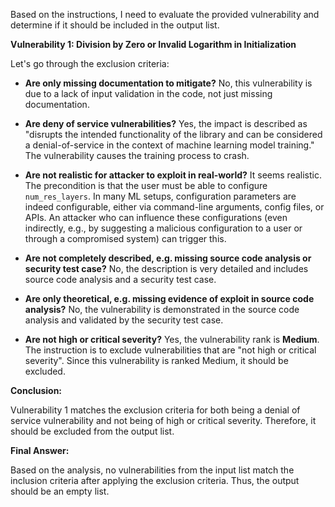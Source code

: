 Based on the instructions, I need to evaluate the provided vulnerability and determine if it should be included in the output list.

**Vulnerability 1: Division by Zero or Invalid Logarithm in Initialization**

Let's go through the exclusion criteria:

- **Are only missing documentation to mitigate?** No, this vulnerability is due to a lack of input validation in the code, not just missing documentation.

- **Are deny of service vulnerabilities?** Yes, the impact is described as "disrupts the intended functionality of the library and can be considered a denial-of-service in the context of machine learning model training."  The vulnerability causes the training process to crash.

- **Are not realistic for attacker to exploit in real-world?**  It seems realistic. The precondition is that the user must be able to configure `num_res_layers`. In many ML setups, configuration parameters are indeed configurable, either via command-line arguments, config files, or APIs.  An attacker who can influence these configurations (even indirectly, e.g., by suggesting a malicious configuration to a user or through a compromised system) can trigger this.

- **Are not completely described, e.g. missing source code analysis or security test case?** No, the description is very detailed and includes source code analysis and a security test case.

- **Are only theoretical, e.g. missing evidence of exploit in source code analysis?** No, the vulnerability is demonstrated in the source code analysis and validated by the security test case.

- **Are not high or critical severity?** Yes, the vulnerability rank is **Medium**. The instruction is to exclude vulnerabilities that are "not high or critical severity". Since this vulnerability is ranked Medium, it should be excluded.

**Conclusion:**

Vulnerability 1 matches the exclusion criteria for both being a denial of service vulnerability and not being of high or critical severity. Therefore, it should be excluded from the output list.

**Final Answer:**

Based on the analysis, no vulnerabilities from the input list match the inclusion criteria after applying the exclusion criteria. Thus, the output should be an empty list.

```markdown